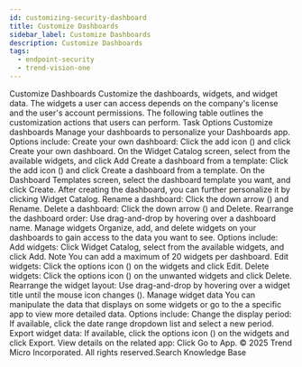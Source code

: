 ```yaml
---
id: customizing-security-dashboard
title: Customize Dashboards
sidebar_label: Customize Dashboards
description: Customize Dashboards
tags:
  - endpoint-security
  - trend-vision-one
---
```


 Customize Dashboards Customize the dashboards, widgets, and widget data. The widgets a user can access depends on the company's license and the user's account permissions. The following table outlines the customization actions that users can perform. Task Options Customize dashboards Manage your dashboards to personalize your Dashboards app. Options include: Create your own dashboard: Click the add icon () and click Create your own dashboard. On the Widget Catalog screen, select from the available widgets, and click Add Create a dashboard from a template: Click the add icon () and click Create a dashboard from a template. On the Dashboard Templates screen, select the dashboard template you want, and click Create. After creating the dashboard, you can further personalize it by clicking Widget Catalog. Rename a dashboard: Click the down arrow () and Rename. Delete a dashboard: Click the down arrow () and Delete. Rearrange the dashboard order: Use drag-and-drop by hovering over a dashboard name. Manage widgets Organize, add, and delete widgets on your dashboards to gain access to the data you want to see. Options include: Add widgets: Click Widget Catalog, select from the available widgets, and click Add. Note You can add a maximum of 20 widgets per dashboard. Edit widgets: Click the options icon () on the widgets and click Edit. Delete widgets: Click the options icon () on the unwanted widgets and click Delete. Rearrange the widget layout: Use drag-and-drop by hovering over a widget title until the mouse icon changes (). Manage widget data You can manipulate the data that displays on some widgets or go to the a specific app to view more detailed data. Options include: Change the display period: If available, click the date range dropdown list and select a new period. Export widget data: If available, click the options icon () on the widgets and click Export. View details on the related app: Click Go to App. © 2025 Trend Micro Incorporated. All rights reserved.Search Knowledge Base